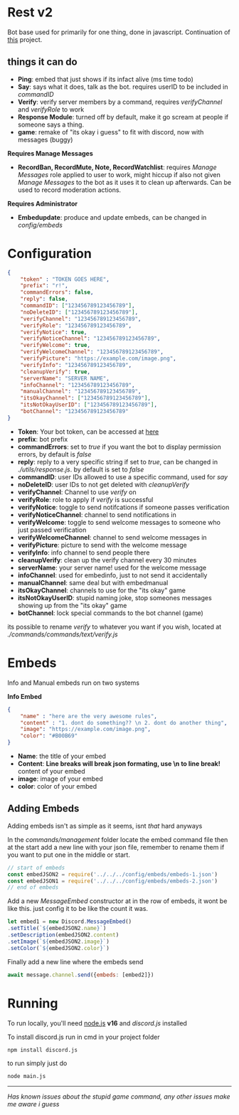 # Rest v2
Bot base used for primarily for one thing, done in javascript. Continuation of [this](https://github.com/Stovven/rest) project.  

## things it can do
* **Ping**: embed that just shows if its infact alive (ms time todo)
* **Say**: says what it does, talk as the bot. requires userID to be included in *commandID*
* **Verify**: verify server members by a command, requires *verifyChannel* and *verifyRole* to work
* **Response Module**: turned off by default, make it go scream at people if someone says a thing.
* **game**: remake of "its okay i guess" to fit with discord, now with messages (buggy)

**Requires Manage Messages**
* **RecordBan, RecordMute, Note, RecordWatchlist**: requires *Manage Messages* role applied to user to work, might hiccup if also not given *Manage Messages* to the bot as it uses it to clean up afterwards. Can be used to record moderation actions.  

**Requires Administrator**
* **Embedupdate**: produce and update embeds, can be changed in *config/embeds*



# Configuration
```json 
{
    "token" : "TOKEN GOES HERE",
    "prefix": "r!",
    "commandErrors": false,
    "reply": false,
    "commandID": ["123456789123456789"],
    "noDeleteID": ["123456789123456789"],
    "verifyChannel": "123456789123456789",
    "verifyRole": "123456789123456789",
    "verifyNotice": true,
    "verifyNoticeChannel": "123456789123456789",
    "verifyWelcome": true,
    "verifyWelcomeChannel": "123456789123456789",
    "verifyPicture": "https://example.com/image.png",
    "verifyInfo": "123456789123456789", 
    "cleanupVerify": true,
    "serverName": "SERVER NAME",
    "infoChannel": "123456789123456789",
    "manualChannel": "123456789123456789",
    "itsOkayChannel": ["123456789123456789"],
    "itsNotOkayUserID": ["123456789123456789"],
    "botChannel": "123456789123456789"
}
```
* **Token**: Your bot token, can be accessed at [here](https://discord.com/developers/applications)
* **prefix**: bot prefix
* **commandErrors**: set to *true* if you want the bot to display permission errors, by default is *false*
* **reply**: reply to a very specific string if set to *true*, can be changed in *./utils/response.js*. by default is set to *false*
* **commandID**: user IDs allowed to use a specific command, used for *say*
* **noDeleteID**: user IDs to not get deleted with *cleanupVerify*
* **verifyChannel**: Channel to use *verify* on
* **verifyRole**: role to apply if *verify* is successful
* **verifyNotice**: toggle to send notifcations if someone passes verification
* **verifyNoticeChannel**: channel to send notifications in
* **verifyWelcome**: toggle to send welcome messages to someone who just passed verification
* **verifyWelcomeChannel**: channel to send welcome messages in
* **verifyPicture**: picture to send with the welcome message
* **verifyInfo**: info channel to send people there
* **cleanupVerify**: clean up the verify channel every 30 minutes
* **serverName**: your server name! used for the welcome message
* **infoChannel**: used for embedinfo, just to not send it accidentally
* **manualChannel**: same deal but with embedmanual
* **itsOkayChannel**: channels to use for the "its okay" game
* **itsNotOkayUserID**: stupid naming joke, stop someones messages showing up from the "its okay" game
* **botChannel**: lock special commands to the bot channel (game)

its possible to rename *verify* to whatever you want if you wish, located at *./commands/commands/text/verify.js*

# Embeds

Info and Manual embeds run on two systems

**Info Embed**
```json
{
    "name" : "here are the very awesome rules",
    "content" : "1. dont do something?? \n 2. dont do another thing",
    "image": "https://example.com/image.png",
    "color": "#B00B69"
}   
```
* **Name**: the title of your embed
* **Content**: __**Line breaks will break json formating, use \n to line break!**__ content of your embed
* **image**: image of your embed
* **color**: color of your embed

## Adding Embeds
Adding embeds isn't as simple as it seems, isnt *that* hard anyways

In the *commands/management* folder locate the embed command file then at the start add a new line with your json file, remember to rename them if you want to put one in the middle or start.
```javascript
// start of embeds
const embedJSON2 = require('../../../config/embeds/embeds-1.json')
const embedJSON1 = require('../../../config/embeds/embeds-2.json')
// end of embeds
```
Add a new *MessageEmbed* constructor at in the row of embeds, it wont be like this. just config it to be like the count it was.
```javascript
let embed1 = new Discord.MessageEmbed()
.setTitle(`${embedJSON2.name}`)
.setDescription(embedJSON2.content)
.setImage(`${embedJSON2.image}`)
.setColor(`${embedJSON2.color}`)
```
Finally add a new line where the embeds send
```javascript
await message.channel.send({embeds: [embed2]})
```

# Running

To run locally, you'll need [node.js](https://nodejs.org/en/) **v16** and *discord.js* installed

To install discord.js run in cmd in your project folder
```cmd
npm install discord.js
```

to run simply just do
```cmd
node main.js
```

------

*Has known issues about the stupid game command, any other issues make me aware i guess*

